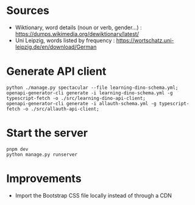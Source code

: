 # Sources

- Wiktionary, word details (noun or verb, gender...) : https://dumps.wikimedia.org/dewiktionary/latest/
- Uni Leipzig, words listed by frequency : https://wortschatz.uni-leipzig.de/en/download/German

# Generate API client

```shell
python ./manage.py spectacular --file learning-dino-schema.yml;
openapi-generator-cli generate -i learning-dino-schema.yml -g typescript-fetch -o ./src/learning-dino-api-client;
openapi-generator-cli generate -i allauth-schema.yml -g typescript-fetch -o ./src/allauth-api-client;
```

# Start the server

```shell
pnpm dev
python manage.py runserver
```

# Improvements

- Import the Bootstrap CSS file locally instead of through a CDN
